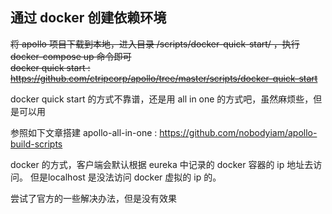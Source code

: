 ## 通过 docker 创建依赖环境

~~将 apollo 项目下载到本地，进入目录 /scripts/docker-quick-start/ ，执行 docker-compose up 命令即可  
docker quick start : https://github.com/ctripcorp/apollo/tree/master/scripts/docker-quick-start~~

docker quick start 的方式不靠谱，还是用 all in one 的方式吧，虽然麻烦些，但是可以用

参照如下文章搭建 apollo-all-in-one : https://github.com/nobodyiam/apollo-build-scripts

 docker 的方式，客户端会默认根据 eureka 中记录的 docker 容器的 ip 地址去访问。
 但是localhost 是没法访问 docker 虚拟的 ip 的。  
 
 尝试了官方的一些解决办法，但是没有效果

